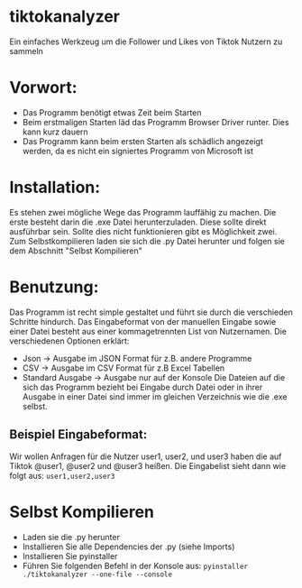 # tiktokanalyzer
Ein einfaches Werkzeug um die Follower und Likes von Tiktok Nutzern zu sammeln

# Vorwort:
- Das Programm benötigt etwas Zeit beim Starten
- Beim erstmaligen Starten läd das Programm Browser Driver runter. Dies kann kurz dauern
- Das Programm kann beim ersten Starten als schädlich angezeigt werden, da es nicht ein signiertes Programm von Microsoft ist

# Installation:

Es stehen zwei mögliche Wege das Programm lauffähig zu machen. Die erste besteht darin die .exe Datei herunterzuladen. Diese sollte direkt ausführbar sein. Sollte dies nicht funktionieren gibt es Möglichkeit zwei. Zum Selbstkompilieren laden sie sich die .py Datei herunter und folgen sie dem Abschnitt "Selbst Kompilieren"

# Benutzung:

Das Programm ist recht simple gestaltet und führt sie durch die verschieden Schritte hindurch. Das Eingabeformat von der manuellen Eingabe sowie einer Datei besteht aus einer kommagetrennten List von Nutzernamen. Die verschiedenen Optionen erklärt:
- Json -> Ausgabe im JSON Format für z.B. andere Programme
- CSV -> Ausgabe im CSV Format für z.B Excel Tabellen
- Standard Ausgabe -> Ausgabe nur auf der Konsole
Die Dateien auf die sich das Programm bezieht bei Eingabe durch Datei oder in ihrer Ausgabe in einer Datei sind immer im gleichen Verzeichnis wie die .exe selbst.
## Beispiel Eingabeformat:
Wir wollen Anfragen für die Nutzer user1, user2, und user3 haben die auf Tiktok @user1, @user2 und @user3 heißen. Die Eingabelist sieht dann wie folgt aus:
```user1,user2,user3```

# Selbst Kompilieren
- Laden sie die .py herunter
- Installieren Sie alle Dependencies der .py (siehe Imports)
- Installieren Sie pyinstaller
- Führen Sie folgenden Befehl in der Konsole aus: ```pyinstaller ./tiktokanalyzer --one-file --console```
